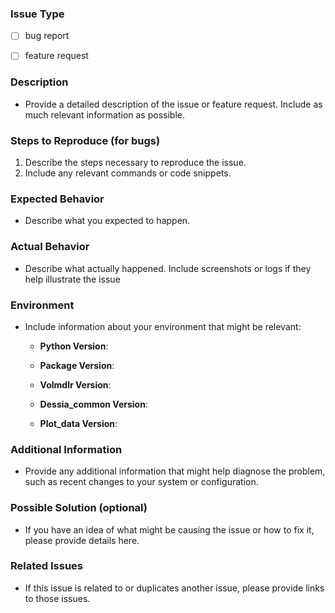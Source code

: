 ### Issue Type
  - [ ] bug report
  - [ ] feature request


### Description
- Provide a detailed description of the issue or feature request. Include as much relevant information as possible.


### Steps to Reproduce (for bugs)
1. Describe the steps necessary to reproduce the issue.
2. Include any relevant commands or code snippets.


### Expected Behavior
- Describe what you expected to happen.


### Actual Behavior
- Describe what actually happened. Include screenshots or logs if they help illustrate the issue


### Environment
- Include information about your environment that might be relevant:
  - **Python Version**:

  - **Package Version**:

  - **Volmdlr Version**:

  - **Dessia_common Version**:

  - **Plot_data Version**:


### Additional Information
- Provide any additional information that might help diagnose the problem, such as recent changes to your system or configuration.


### Possible Solution (optional)
- If you have an idea of what might be causing the issue or how to fix it, please provide details here.


### Related Issues
- If this issue is related to or duplicates another issue, please provide links to those issues.


